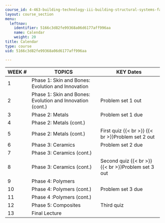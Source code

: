 ```yaml
---
course_id: 4-463-building-technology-iii-building-structural-systems-fall-2004
layout: course_section
menu:
  leftnav:
    identifier: 5166c3d82fe99368a06d6177aff996aa
    name: Calendar
    weight: 20
title: Calendar
type: course
uid: 5166c3d82fe99368a06d6177aff996aa

---
```


| WEEK # | TOPICS | KEY Dates |
| --- | --- | --- |
| 1 | Phase 1: Skin and Bones: Evolution and Innovation | &nbsp; |
| 2 | Phase 1: Skin and Bones: Evolution and Innovation (cont.) | Problem set 1 out |
| 3 | Phase 2: Metals | Problem set 1 due |
| 4 | Phase 2: Metals (cont.) | &nbsp; |
| 5 | Phase 2: Metals (cont.)  | First quiz  {{< br >}}  {{< br >}}Problem set 2 out |
| 6 | Phase 3: Ceramics | Problem set 2 due |
| 7 | Phase 3: Ceramics (cont.)  | &nbsp; |
| 8 | Phase 3: Ceramics (cont.) | Second quiz  {{< br >}}  {{< br >}}Problem set 3 out |
| 9 | Phase 4: Polymers | &nbsp; |
| 10 | Phase 4: Polymers (cont.) | Problem set 3 due |
| 11 | Phase 4 :Polymers (cont.) | &nbsp; |
| 12 | Phase 5: Composites | Third quiz |
| 13 | Final Lecture |